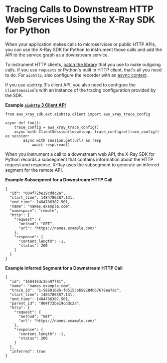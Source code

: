 # Tracing Calls to Downstream HTTP Web Services Using the X\-Ray SDK for Python<a name="xray-sdk-python-httpclients"></a>

When your application makes calls to microservices or public HTTP APIs, you can use the X\-Ray SDK for Python to instrument those calls and add the API to the service graph as a downstream service\.

To instrument HTTP clients, [patch the library](xray-sdk-python-patching.md) that you use to make outgoing calls\. If you use `requests` or Python's built in HTTP client, that's all you need to do\. For `aiohttp`, also configure the recorder with an [async context](xray-sdk-python-patching.md#xray-sdk-python-patching-async)\.

If you use `aiohttp` 3's client API, you also need to configure the `ClientSession`'s with an instance of the tracing configuration provided by the SDK\.

**Example [`aiohttp` 3 Client API](https://github.com/aws/aws-xray-sdk-python#trace-aiohttp-client-requests)**  

```
from aws_xray_sdk.ext.aiohttp.client import aws_xray_trace_config

async def foo():
    trace_config = aws_xray_trace_config()
    async with ClientSession(loop=loop, trace_configs=[trace_config]) as session:
        async with session.get(url) as resp
            await resp.read()
```

When you instrument a call to a downstream web API, the X\-Ray SDK for Python records a subsegment that contains information about the HTTP request and response\. X\-Ray uses the subsegment to generate an inferred segment for the remote API\.

**Example Subsegment for a Downstream HTTP Call**  

```
{
  "id": "004f72be19cddc2a",
  "start_time": 1484786387.131,
  "end_time": 1484786387.501,
  "name": "names.example.com",
  "namespace": "remote",
  "http": {
    "request": {
      "method": "GET",
      "url": "https://names.example.com/"
    },
    "response": {
      "content_length": -1,
      "status": 200
    }
  }
}
```

**Example Inferred Segment for a Downstream HTTP Call**  

```
{
  "id": "168416dc2ea97781",
  "name": "names.example.com",
  "trace_id": "1-5880168b-fd5153bb58284b67678aa78c",
  "start_time": 1484786387.131,
  "end_time": 1484786387.501,
  "parent_id": "004f72be19cddc2a",
  "http": {
    "request": {
      "method": "GET",
      "url": "https://names.example.com/"
    },
    "response": {
      "content_length": -1,
      "status": 200
    }
  },
  "inferred": true
}
```